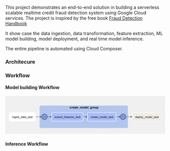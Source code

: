 This project demonstrates an end-to-end solution in building a serverless scalable realtime credit fraud detection system using Google Cloud services. The project is inspired by the free book [Fraud Detection Handbook](https://github.com/Fraud-Detection-Handbook/fraud-detection-handbook)

It show case the data ingestion, data transformation, feature extraction, ML model building, model deployment, and real time model inference.

The entire pipeline is automated using Cloud Composer.

### Architecure

### Workflow
#### Model building Workflow
![alt text](doc/images/model_building_dag.png "Model Building Tasks")

#### Inference Workflow
